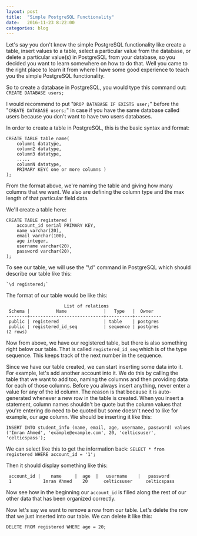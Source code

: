 ```yaml
---
layout: post
title:  "Simple PostgreSQL Functionality"
date:   2016-11-23 8:22:00
categories: blog
---
```

Let's say you don't know the simple PostgreSQL functionality like create a table, insert 
values to a table, select a particular value from the database, or delete a particular value(s) in 
PostgreSQL from your database, so you decided you want to learn somewhere on how to do that. 
Well you came to the right place to learn it from where I have some good experience to teach you
the simple PostgreSQL functionality.

So to create a database in PostgreSQL, you would type this command out:
    `CREATE DATABASE users;`

I would recommend to put "`DROP DATABASE IF EXISTS user;`" before the "`CREATE DATABASE users;`" in case if you 
have the same database called users because you don't want to have two users databases.

In order to create a table in PostgreSQL, this is the basic syntax and format:

    CREATE TABLE table_name(
        column1 datatype,
        column2 datatype,
        column3 datatype,
        .....
        columnN datatype,
        PRIMARY KEY( one or more columns )
    );
    
From the format above, we're naming the table and giving how many columns that we want. We also are defining the column
type and the max length of that particular field data.

We'll create a table here:

    CREATE TABLE registered (
        account_id serial PRIMARY KEY,
	    name varchar(20),
        email varchar(100),
        age integer,
        username varchar(20),
        password varchar(20),
    );

To see our table, we will use the "\d" command in PostgreSQL which should describe our table like this:
    
    `\d registered;`
    
The format of our table would be like this:

                          List of relations
     Schema |          Name              |   Type   |  Owner   
    --------+----------------------------+----------+----------
     public | registered                 | table    | postgres
     public | registered_id_seq          | sequence | postgres
    (2 rows)

Now from above, we have our registered table, but there is also something right below our table. That is called
`registered_id_seq` which is of the type sequence. This keeps track of the next number in the sequence.

Since we have our table created, we can start inserting some data into it. For example, let's add another account
into it. We do this by calling the table that we want to add too, naming the columns and then providing
data for each of those columns. Before you always insert anything, never enter a value for any of the id column. 
The reason is that because it is auto-generated whenever a new row in the table is created. When you insert a 
statement, column names shouldn't be quote but the column values that you're entering do need to be quoted but 
some doesn't need to like for example, our age column. We should be inserting it like this:

`INSERT INTO student_info (name, email, age, username, password) values ('Imran Ahmed', 'example@example.com', 20, 'celticsuser', 'celticspass');`

We can select like this to get the information back:
`SELECT * from registered WHERE account_id = '1';`

Then it should display something like this:

     account_id	|    name     |  age  |   username    |   password
     1	          Imran Ahmed    20      celticsuser     celticspass  
 
Now see how in the beginning our `account_id` is filled along the rest of our other data that has been organized correctly. 

Now let's say we want to remove a row from our table. Let's delete the row that we just inserted into our table. We can delete it like this:

    DELETE FROM registered WHERE age = 20;

